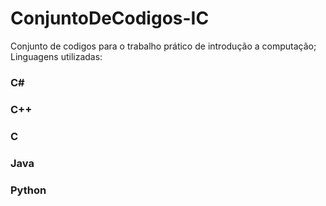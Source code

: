 # ConjuntoDeCodigos-IC
Conjunto de codigos para o trabalho prático de introdução a computação;
Linguagens utilizadas:
### C#
### C++
### C
### Java
### Python
